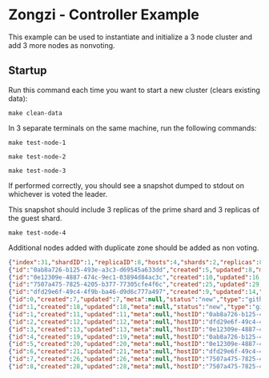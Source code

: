 # Zongzi - Controller Example

This example can be used to instantiate and initialize a 3 node cluster and add 3 more nodes as nonvoting.

## Startup

Run this command each time you want to start a new cluster (clears existing data):
```
make clean-data
```

In 3 separate terminals on the same machine, run the following commands:

```
make test-node-1
```
```
make test-node-2
```
```
make test-node-3
```

If performed correctly, you should see a snapshot dumped to stdout on whichever is voted the leader.

This snapshot should include 3 replicas of the prime shard and 3 replicas of the guest shard.

```
make test-node-4
```

Additional nodes added with duplicate zone should be added as non voting.

```json
{"index":31,"shardID":1,"replicaID":8,"hosts":4,"shards":2,"replicas":8}
{"id":"0ab8a726-b125-493e-a3c3-d69545a633dd","created":5,"updated":8,"meta":"eyJ6b25lIjoidXMtd2VzdC0xYSJ9","apiAddress":"127.0.0.1:17011","shardTypes":["github.com/logbn/zongzi-examples/controller"],"status":"new"}
{"id":"0e12309e-4887-474c-9ec1-03894d84ac3c","created":10,"updated":16,"meta":"eyJ6b25lIjoidXMtd2VzdC0xYyJ9","apiAddress":"127.0.0.1:17031","shardTypes":["github.com/logbn/zongzi-examples/controller"],"status":"active"}
{"id":"7507a475-7825-4205-b377-77305cfe4f6c","created":25,"updated":29,"meta":"eyJ6b25lIjoidXMtd2VzdC0xYSJ9","apiAddress":"127.0.0.1:17041","shardTypes":["github.com/logbn/zongzi-examples/controller"],"status":"active"}
{"id":"dfd29e6f-49c4-4f9b-ba46-d9d6c777a497","created":9,"updated":14,"meta":"eyJ6b25lIjoidXMtd2VzdC0xYiJ9","apiAddress":"127.0.0.1:17021","shardTypes":["github.com/logbn/zongzi-examples/controller"],"status":"active"}
{"id":0,"created":7,"updated":7,"meta":null,"status":"new","type":"github.com/logbn/zongzi/prime","version":"v0.0.1"}
{"id":1,"created":18,"updated":18,"meta":null,"status":"new","type":"github.com/logbn/zongzi-examples/controller","version":"v0.0.1"}
{"id":1,"created":11,"updated":11,"meta":null,"hostID":"0ab8a726-b125-493e-a3c3-d69545a633dd","isNonVoting":false,"isWitness":false,"shardID":0,"status":"new"}
{"id":2,"created":12,"updated":12,"meta":null,"hostID":"dfd29e6f-49c4-4f9b-ba46-d9d6c777a497","isNonVoting":false,"isWitness":false,"shardID":0,"status":"new"}
{"id":3,"created":13,"updated":13,"meta":null,"hostID":"0e12309e-4887-474c-9ec1-03894d84ac3c","isNonVoting":false,"isWitness":false,"shardID":0,"status":"new"}
{"id":4,"created":19,"updated":19,"meta":null,"hostID":"0ab8a726-b125-493e-a3c3-d69545a633dd","isNonVoting":false,"isWitness":false,"shardID":1,"status":"new"}
{"id":5,"created":20,"updated":20,"meta":null,"hostID":"0e12309e-4887-474c-9ec1-03894d84ac3c","isNonVoting":false,"isWitness":false,"shardID":1,"status":"new"}
{"id":6,"created":21,"updated":21,"meta":null,"hostID":"dfd29e6f-49c4-4f9b-ba46-d9d6c777a497","isNonVoting":false,"isWitness":false,"shardID":1,"status":"new"}
{"id":7,"created":26,"updated":26,"meta":null,"hostID":"7507a475-7825-4205-b377-77305cfe4f6c","isNonVoting":true,"isWitness":false,"shardID":0,"status":"new"}
{"id":8,"created":28,"updated":28,"meta":null,"hostID":"7507a475-7825-4205-b377-77305cfe4f6c","isNonVoting":true,"isWitness":false,"shardID":1,"status":"new"}
```

